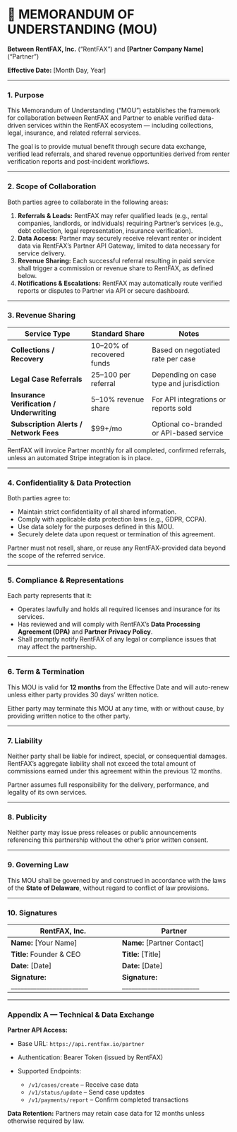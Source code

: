 # 📄 **MEMORANDUM OF UNDERSTANDING (MOU)**

**Between**
**RentFAX, Inc.** (“RentFAX”)
and
**[Partner Company Name]** (“Partner”)

**Effective Date:** [Month Day, Year]

---

### **1. Purpose**

This Memorandum of Understanding (“MOU”) establishes the framework for collaboration between RentFAX and Partner to enable verified data-driven services within the RentFAX ecosystem — including collections, legal, insurance, and related referral services.

The goal is to provide mutual benefit through secure data exchange, verified lead referrals, and shared revenue opportunities derived from renter verification reports and post-incident workflows.

---

### **2. Scope of Collaboration**

Both parties agree to collaborate in the following areas:

1. **Referrals & Leads:** RentFAX may refer qualified leads (e.g., rental companies, landlords, or individuals) requiring Partner’s services (e.g., debt collection, legal representation, insurance verification).
2. **Data Access:** Partner may securely receive relevant renter or incident data via RentFAX’s Partner API Gateway, limited to data necessary for service delivery.
3. **Revenue Sharing:** Each successful referral resulting in paid service shall trigger a commission or revenue share to RentFAX, as defined below.
4. **Notifications & Escalations:** RentFAX may automatically route verified reports or disputes to Partner via API or secure dashboard.

---

### **3. Revenue Sharing**

| Service Type                              | Standard Share            | Notes                                    |
| ----------------------------------------- | ------------------------- | ---------------------------------------- |
| **Collections / Recovery**                | 10–20% of recovered funds | Based on negotiated rate per case        |
| **Legal Case Referrals**                  | $25–$100 per referral     | Depending on case type and jurisdiction  |
| **Insurance Verification / Underwriting** | 5–10% revenue share       | For API integrations or reports sold     |
| **Subscription Alerts / Network Fees**    | $99+/mo                   | Optional co-branded or API-based service |

RentFAX will invoice Partner monthly for all completed, confirmed referrals, unless an automated Stripe integration is in place.

---

### **4. Confidentiality & Data Protection**

Both parties agree to:

* Maintain strict confidentiality of all shared information.
* Comply with applicable data protection laws (e.g., GDPR, CCPA).
* Use data solely for the purposes defined in this MOU.
* Securely delete data upon request or termination of this agreement.

Partner must not resell, share, or reuse any RentFAX-provided data beyond the scope of the referred service.

---

### **5. Compliance & Representations**

Each party represents that it:

* Operates lawfully and holds all required licenses and insurance for its services.
* Has reviewed and will comply with RentFAX’s **Data Processing Agreement (DPA)** and **Partner Privacy Policy**.
* Shall promptly notify RentFAX of any legal or compliance issues that may affect the partnership.

---

### **6. Term & Termination**

This MOU is valid for **12 months** from the Effective Date and will auto-renew unless either party provides 30 days’ written notice.

Either party may terminate this MOU at any time, with or without cause, by providing written notice to the other party.

---

### **7. Liability**

Neither party shall be liable for indirect, special, or consequential damages.
RentFAX’s aggregate liability shall not exceed the total amount of commissions earned under this agreement within the previous 12 months.

Partner assumes full responsibility for the delivery, performance, and legality of its own services.

---

### **8. Publicity**

Neither party may issue press releases or public announcements referencing this partnership without the other’s prior written consent.

---

### **9. Governing Law**

This MOU shall be governed by and construed in accordance with the laws of the **State of Delaware**, without regard to conflict of law provisions.

---

### **10. Signatures**

| RentFAX, Inc.                           | Partner                                 |
| --------------------------------------- | --------------------------------------- |
| **Name:** [Your Name]                   | **Name:** [Partner Contact]             |
| **Title:** Founder & CEO                | **Title:** [Title]                      |
| **Date:** [Date]                        | **Date:** [Date]                        |
| **Signature:** ________________________ | **Signature:** ________________________ |

---

### **Appendix A — Technical & Data Exchange**

**Partner API Access:**

* Base URL: `https://api.rentfax.io/partner`
* Authentication: Bearer Token (issued by RentFAX)
* Supported Endpoints:

  * `/v1/cases/create` – Receive case data
  * `/v1/status/update` – Send case updates
  * `/v1/payments/report` – Confirm completed transactions

**Data Retention:**
Partners may retain case data for 12 months unless otherwise required by law.
